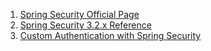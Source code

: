 1.  [Spring Security Official Page](http://projects.spring.io/spring-security/)
2.  [Spring Security 3.2.x Reference](http://docs.spring.io/spring-security/site/docs/3.2.x/reference/htmlsingle/)
3.  [Custom Authentication with Spring Security](http://beansgocrazy.blogspot.com/2011/07/custom-authentication-with-spring.html)
